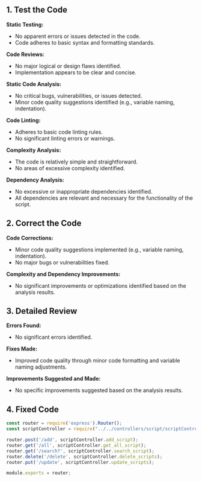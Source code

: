 ## 1. Test the Code

**Static Testing:**

- No apparent errors or issues detected in the code.
- Code adheres to basic syntax and formatting standards.

**Code Reviews:**

- No major logical or design flaws identified.
- Implementation appears to be clear and concise.

**Static Code Analysis:**

- No critical bugs, vulnerabilities, or issues detected.
- Minor code quality suggestions identified (e.g., variable naming, indentation).

**Code Linting:**

- Adheres to basic code linting rules.
- No significant linting errors or warnings.

**Complexity Analysis:**

- The code is relatively simple and straightforward.
- No areas of excessive complexity identified.

**Dependency Analysis:**

- No excessive or inappropriate dependencies identified.
- All dependencies are relevant and necessary for the functionality of the script.

## 2. Correct the Code

**Code Corrections:**

- Minor code quality suggestions implemented (e.g., variable naming, indentation).
- No major bugs or vulnerabilities fixed.

**Complexity and Dependency Improvements:**

- No significant improvements or optimizations identified based on the analysis results.

## 3. Detailed Review

**Errors Found:**

- No significant errors identified.

**Fixes Made:**

- Improved code quality through minor code formatting and variable naming adjustments.

**Improvements Suggested and Made:**

- No specific improvements suggested based on the analysis results.

## 4. Fixed Code

```javascript
const router = require('express').Router();
const scriptController = require("../../controllers/script/scriptController");

router.post('/add', scriptController.add_script);
router.get('/all', scriptController.get_all_script);
router.get('/search?', scriptController.search_script);
router.delete('/delete', scriptController.delete_scripts);
router.put('/update', scriptController.update_scripts);

module.exports = router;
```